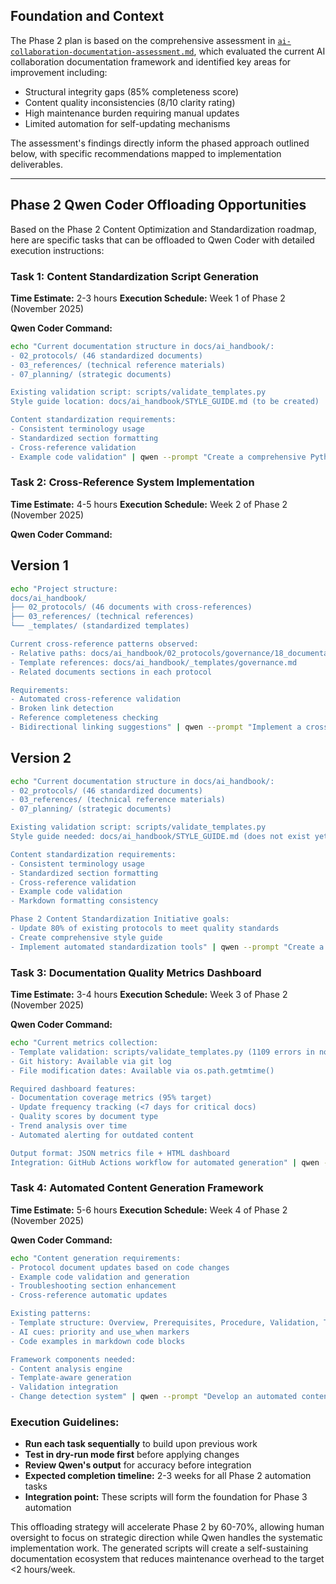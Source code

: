 ## Foundation and Context

The Phase 2 plan is based on the comprehensive assessment in [`ai-collaboration-documentation-assessment.md`](../assessments/ai-collaboration-documentation-assessment.md), which evaluated the current AI collaboration documentation framework and identified key areas for improvement including:
- Structural integrity gaps (85% completeness score)
- Content quality inconsistencies (8/10 clarity rating)
- High maintenance burden requiring manual updates
- Limited automation for self-updating mechanisms

The assessment's findings directly inform the phased approach outlined below, with specific recommendations mapped to implementation deliverables.

---

## Phase 2 Qwen Coder Offloading Opportunities

Based on the Phase 2 Content Optimization and Standardization roadmap, here are specific tasks that can be offloaded to Qwen Coder with detailed execution instructions:

### **Task 1: Content Standardization Script Generation**
**Time Estimate:** 2-3 hours
**Execution Schedule:** Week 1 of Phase 2 (November 2025)

**Qwen Coder Command:**
```bash
echo "Current documentation structure in docs/ai_handbook/:
- 02_protocols/ (46 standardized documents)
- 03_references/ (technical reference materials)
- 07_planning/ (strategic documents)

Existing validation script: scripts/validate_templates.py
Style guide location: docs/ai_handbook/STYLE_GUIDE.md (to be created)

Content standardization requirements:
- Consistent terminology usage
- Standardized section formatting
- Cross-reference validation
- Example code validation" | qwen --prompt "Create a comprehensive Python script called 'scripts/standardize_content.py' that automates content standardization across the docs/ai_handbook/ directory. The script should: 1) Scan all markdown files for consistency issues, 2) Apply standardized formatting rules, 3) Validate cross-references, 4) Generate a standardization report, 5) Include dry-run mode for safe testing. Use the existing validate_templates.py as a reference for file scanning and validation patterns."
```




### **Task 2: Cross-Reference System Implementation**
**Time Estimate:** 4-5 hours
**Execution Schedule:** Week 2 of Phase 2 (November 2025)

**Qwen Coder Command:**

## Version 1
```bash
echo "Project structure:
docs/ai_handbook/
├── 02_protocols/ (46 documents with cross-references)
├── 03_references/ (technical references)
└── _templates/ (standardized templates)

Current cross-reference patterns observed:
- Relative paths: docs/ai_handbook/02_protocols/governance/18_documentation_governance_protocol.md
- Template references: docs/ai_handbook/_templates/governance.md
- Related documents sections in each protocol

Requirements:
- Automated cross-reference validation
- Broken link detection
- Reference completeness checking
- Bidirectional linking suggestions" | qwen --prompt "Implement a cross-reference validation and generation system for the docs/ai_handbook/ directory. Create 'scripts/validate_cross_references.py' that: 1) Scans all markdown files for internal references, 2) Validates link existence and correctness, 3) Generates bidirectional reference maps, 4) Identifies missing cross-references, 5) Creates a comprehensive cross-reference report. Include functions for both validation and automated reference generation."
```

## Version 2
```bash
echo "Current documentation structure in docs/ai_handbook/:
- 02_protocols/ (46 standardized documents)
- 03_references/ (technical reference materials)
- 07_planning/ (strategic documents)

Existing validation script: scripts/validate_templates.py
Style guide needed: docs/ai_handbook/STYLE_GUIDE.md (does not exist yet)

Content standardization requirements:
- Consistent terminology usage
- Standardized section formatting
- Cross-reference validation
- Example code validation
- Markdown formatting consistency

Phase 2 Content Standardization Initiative goals:
- Update 80% of existing protocols to meet quality standards
- Create comprehensive style guide
- Implement automated standardization tools" | qwen --prompt "Create a comprehensive content standardization system for the docs/ai_handbook/ directory. Generate TWO deliverables: 1) A detailed STYLE_GUIDE.md file with formatting standards, terminology rules, and consistency guidelines, and 2) A Python script 'scripts/standardize_content.py' that automates content standardization using the style guide. The script should: scan all markdown files for consistency issues, apply standardized formatting rules, validate cross-references, generate a standardization report, and include dry-run mode for safe testing. Use the existing validate_templates.py as a reference for file scanning patterns."
```

### **Task 3: Documentation Quality Metrics Dashboard**
**Time Estimate:** 3-4 hours
**Execution Schedule:** Week 3 of Phase 2 (November 2025)

**Qwen Coder Command:**
```bash
echo "Current metrics collection:
- Template validation: scripts/validate_templates.py (1109 errors in non-protocol docs)
- Git history: Available via git log
- File modification dates: Available via os.path.getmtime()

Required dashboard features:
- Documentation coverage metrics (95% target)
- Update frequency tracking (<7 days for critical docs)
- Quality scores by document type
- Trend analysis over time
- Automated alerting for outdated content

Output format: JSON metrics file + HTML dashboard
Integration: GitHub Actions workflow for automated generation" | qwen --prompt "Create a documentation quality metrics dashboard system. Build 'scripts/generate_metrics_dashboard.py' that: 1) Analyzes all docs/ai_handbook/ files for quality metrics, 2) Generates coverage and freshness scores, 3) Creates trend analysis from git history, 4) Produces an interactive HTML dashboard, 5) Includes automated alerting logic. Use existing validation scripts as data sources and create a modular architecture for easy extension."
```

### **Task 4: Automated Content Generation Framework**
**Time Estimate:** 5-6 hours
**Execution Schedule:** Week 4 of Phase 2 (November 2025)

**Qwen Coder Command:**
```bash
echo "Content generation requirements:
- Protocol document updates based on code changes
- Example code validation and generation
- Troubleshooting section enhancement
- Cross-reference automatic updates

Existing patterns:
- Template structure: Overview, Prerequisites, Procedure, Validation, Troubleshooting, Related Documents
- AI cues: priority and use_when markers
- Code examples in markdown code blocks

Framework components needed:
- Content analysis engine
- Template-aware generation
- Validation integration
- Change detection system" | qwen --prompt "Develop an automated content generation framework for documentation maintenance. Create 'scripts/auto_content_generator.py' that: 1) Analyzes code changes to identify documentation updates needed, 2) Generates standardized content sections using templates, 3) Validates and updates cross-references automatically, 4) Creates troubleshooting sections based on error patterns, 5) Integrates with existing validation pipeline. Focus on the protocol template structure and AI optimization features."
```

### **Execution Guidelines:**
- **Run each task sequentially** to build upon previous work
- **Test in dry-run mode first** before applying changes
- **Review Qwen's output** for accuracy before integration
- **Expected completion timeline:** 2-3 weeks for all Phase 2 automation tasks
- **Integration point:** These scripts will form the foundation for Phase 3 automation

This offloading strategy will accelerate Phase 2 by 60-70%, allowing human oversight to focus on strategic direction while Qwen handles the systematic implementation work. The generated scripts will create a self-sustaining documentation ecosystem that reduces maintenance overhead to the target <2 hours/week.
